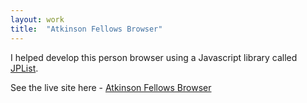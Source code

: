 ```yaml
---
layout: work
title:  "Atkinson Fellows Browser"
---
```


I helped develop this person browser using a Javascript library called [JPList](https://www.jplist.org/).

See the live site here - [Atkinson Fellows Browser](http://www.atkinson.cornell.edu/about/people/fellows/)

